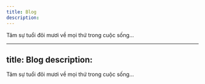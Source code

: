 ```yaml
---
title: Blog
description: 
---
```


Tâm sự tuổi đôi mươi về mọi thứ trong cuộc sống...


---
title: Blog
description: 
---

Tâm sự tuổi đôi mươi về mọi thứ trong cuộc sống...


